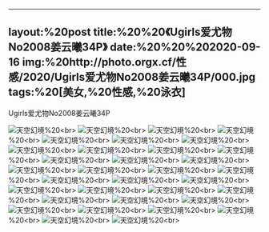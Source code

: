 ﻿---
layout:%20post
title:%20%20《Ugirls爱尤物No2008姜云曦34P》
date:%20%20%202020-09-16
img:%20http://photo.orgx.cf/性感/2020/Ugirls爱尤物No2008姜云曦34P/000.jpg
tags:%20[美女,%20性感,%20泳衣]
---

Ugirls爱尤物No2008姜云曦34P



![天空幻境](http://photo.orgx.cf/性感/2020/Ugirls爱尤物No2008姜云曦34P/001.jpg%20''天空幻境'')%20<br>
![天空幻境](http://photo.orgx.cf/性感/2020/Ugirls爱尤物No2008姜云曦34P/002.jpg%20''天空幻境'')%20<br>
![天空幻境](http://photo.orgx.cf/性感/2020/Ugirls爱尤物No2008姜云曦34P/003.jpg%20''天空幻境'')%20<br>
![天空幻境](http://photo.orgx.cf/性感/2020/Ugirls爱尤物No2008姜云曦34P/004.jpg%20''天空幻境'')%20<br>
![天空幻境](http://photo.orgx.cf/性感/2020/Ugirls爱尤物No2008姜云曦34P/005.jpg%20''天空幻境'')%20<br>
![天空幻境](http://photo.orgx.cf/性感/2020/Ugirls爱尤物No2008姜云曦34P/006.jpg%20''天空幻境'')%20<br>
![天空幻境](http://photo.orgx.cf/性感/2020/Ugirls爱尤物No2008姜云曦34P/007.jpg%20''天空幻境'')%20<br>
![天空幻境](http://photo.orgx.cf/性感/2020/Ugirls爱尤物No2008姜云曦34P/008.jpg%20''天空幻境'')%20<br>
![天空幻境](http://photo.orgx.cf/性感/2020/Ugirls爱尤物No2008姜云曦34P/009.jpg%20''天空幻境'')%20<br>
![天空幻境](http://photo.orgx.cf/性感/2020/Ugirls爱尤物No2008姜云曦34P/010.jpg%20''天空幻境'')%20<br>
![天空幻境](http://photo.orgx.cf/性感/2020/Ugirls爱尤物No2008姜云曦34P/011.jpg%20''天空幻境'')%20<br>
![天空幻境](http://photo.orgx.cf/性感/2020/Ugirls爱尤物No2008姜云曦34P/012.jpg%20''天空幻境'')%20<br>
![天空幻境](http://photo.orgx.cf/性感/2020/Ugirls爱尤物No2008姜云曦34P/013.jpg%20''天空幻境'')%20<br>
![天空幻境](http://photo.orgx.cf/性感/2020/Ugirls爱尤物No2008姜云曦34P/014.jpg%20''天空幻境'')%20<br>
![天空幻境](http://photo.orgx.cf/性感/2020/Ugirls爱尤物No2008姜云曦34P/015.jpg%20''天空幻境'')%20<br>
![天空幻境](http://photo.orgx.cf/性感/2020/Ugirls爱尤物No2008姜云曦34P/016.jpg%20''天空幻境'')%20<br>
![天空幻境](http://photo.orgx.cf/性感/2020/Ugirls爱尤物No2008姜云曦34P/017.jpg%20''天空幻境'')%20<br>
![天空幻境](http://photo.orgx.cf/性感/2020/Ugirls爱尤物No2008姜云曦34P/018.jpg%20''天空幻境'')%20<br>
![天空幻境](http://photo.orgx.cf/性感/2020/Ugirls爱尤物No2008姜云曦34P/019.jpg%20''天空幻境'')%20<br>
![天空幻境](http://photo.orgx.cf/性感/2020/Ugirls爱尤物No2008姜云曦34P/020.jpg%20''天空幻境'')%20<br>
![天空幻境](http://photo.orgx.cf/性感/2020/Ugirls爱尤物No2008姜云曦34P/021.jpg%20''天空幻境'')%20<br>
![天空幻境](http://photo.orgx.cf/性感/2020/Ugirls爱尤物No2008姜云曦34P/022.jpg%20''天空幻境'')%20<br>
![天空幻境](http://photo.orgx.cf/性感/2020/Ugirls爱尤物No2008姜云曦34P/023.jpg%20''天空幻境'')%20<br>
![天空幻境](http://photo.orgx.cf/性感/2020/Ugirls爱尤物No2008姜云曦34P/024.jpg%20''天空幻境'')%20<br>
![天空幻境](http://photo.orgx.cf/性感/2020/Ugirls爱尤物No2008姜云曦34P/025.jpg%20''天空幻境'')%20<br>
![天空幻境](http://photo.orgx.cf/性感/2020/Ugirls爱尤物No2008姜云曦34P/026.jpg%20''天空幻境'')%20<br>
![天空幻境](http://photo.orgx.cf/性感/2020/Ugirls爱尤物No2008姜云曦34P/027.jpg%20''天空幻境'')%20<br>
![天空幻境](http://photo.orgx.cf/性感/2020/Ugirls爱尤物No2008姜云曦34P/028.jpg%20''天空幻境'')%20<br>
![天空幻境](http://photo.orgx.cf/性感/2020/Ugirls爱尤物No2008姜云曦34P/029.jpg%20''天空幻境'')%20<br>
![天空幻境](http://photo.orgx.cf/性感/2020/Ugirls爱尤物No2008姜云曦34P/030.jpg%20''天空幻境'')%20<br>
![天空幻境](http://photo.orgx.cf/性感/2020/Ugirls爱尤物No2008姜云曦34P/031.jpg%20''天空幻境'')%20<br>
![天空幻境](http://photo.orgx.cf/性感/2020/Ugirls爱尤物No2008姜云曦34P/032.jpg%20''天空幻境'')%20<br>
![天空幻境](http://photo.orgx.cf/性感/2020/Ugirls爱尤物No2008姜云曦34P/033.jpg%20''天空幻境'')%20<br>
![天空幻境](http://photo.orgx.cf/性感/2020/Ugirls爱尤物No2008姜云曦34P/034.jpg%20''天空幻境'')%20<br>